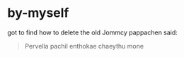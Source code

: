 # by-myself
got to find how to delete the old
Jommcy pappachen said:
> Pervella pachil
> enthokae chaeythu mone
